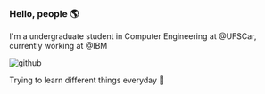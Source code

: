 ### Hello, people 🌎

I'm a undergraduate student in Computer Engineering at @UFSCar, currently working at @IBM

![github](https://user-images.githubusercontent.com/51387195/136111926-c5dfb943-ad7f-4123-83bf-b969b0e49a17.gif)

Trying to learn different things everyday 💜

